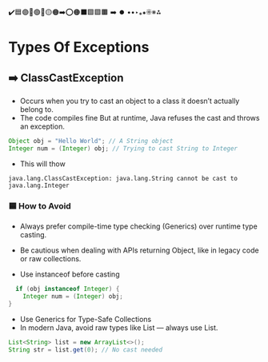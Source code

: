 ✔️🟦🟣🔵🟢🔴🟡🟠➡️⭕🟠⬛🟩🟪🟫 ➡️ ⏺️ ••‣⁎⁕⁜※⁂

# Types Of Exceptions

## ➡️ ClassCastException

- Occurs when you try to cast an object to a class it doesn’t actually belong to.
- The code compiles fine But at runtime, Java refuses the cast and throws an exception.

```java
Object obj = "Hello World"; // A String object
Integer num = (Integer) obj; // Trying to cast String to Integer
```

- This will thow

```
java.lang.ClassCastException: java.lang.String cannot be cast to java.lang.Integer

```

### 🟦 How to Avoid

- Always prefer compile-time type checking (Generics) over runtime type casting.
- Be cautious when dealing with APIs returning Object, like in legacy code or raw collections.

- Use instanceof before casting

```java
  if (obj instanceof Integer) {
    Integer num = (Integer) obj;
}

```

- Use Generics for Type-Safe Collections
- In modern Java, avoid raw types like List — always use List<T>.

```java
List<String> list = new ArrayList<>();
String str = list.get(0); // No cast needed

```

